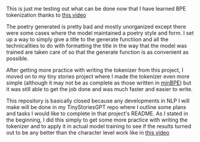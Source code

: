 This is just me testing out what can be done now that I have learned BPE tokenization thanks to <a href="https://www.youtube.com/watch?v=zduSFxRajkE&t=1s">this video</a>

The poetry generated is pretty bad and mostly unorganized except there were some cases where the model maintained a poetry style and form. I set up a way to simply give a title to the generate functiion and all the technicalities to do with formatting the title in the way that the model was trained are taken care of so that the generate function is as convenient as possible.

After getting more practice with writing the tokenizer from this project, I moved on to my tiny stories project where I made the tokenizer even more simple (although it may not be as complete as those written in <a href="https://github.com/karpathy/minbpe/tree/master">minBPE</a>) but it was still able to get the job done and was much faster and easier to write.

This repository is basically closed because any developments in NLP I will make will be done in my TinyStoriesGPT repo where I outline some plans and tasks I would like to complete in that project's README. As I stated in the beginning, I did this simply to get some more practice with writing the tokenizer and to apply it in actual model training to see if the results turned out to be any better than the character level work like in <a href="https://www.youtube.com/watch?v=kCc8FmEb1nY&t=2520s">this video<a>

